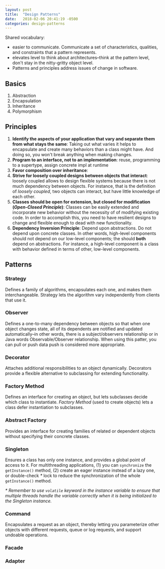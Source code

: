 ```yaml
---
layout: post
title:  "Design Patterns"
date:   2018-02-06 20:41:19 -0500
categories: design-patterns
---
```

Shared vocabulary:
- easier to communicate. Communicate a set of characteristics, qualities, and constraints that a pattern represents.
- elevates level to think about architectures–think at the pattern level, don't stay in the nitty-gritty object level.
- Patterns and principles address issues of change in software.

## Basics
1. Abstraction
2. Encapsulation
2. Inheritance
3. Polymorphism

## Principles

1. **Identify the aspects of your application that vary and separate them from what stays the same**: Taking out what varies it helps to encapsulate and create many behaviors than a class might have. And doing so, you won't break anything when making changes.
2. **Program to an interface, not to an implementation**: reuse, programming to a supertype, assign concrete impl at runtime
3. **Favor composition over inheritance**:
4. **Strive for loosely coupled designs between objects that interact**: loosely coupled allows to design flexible systems because there is not much dependency between objects. For instance, that is the definition of _loosely coupled_, two objects can interact, but have little knowledge of each other.
5. **Classes should be open for extension, but closed for modification (_Open-Closed Principle_)**: Classes can be easily extended and incorporate new behavior without the necessity of of modifying existing code. In order to accomplish this, you need to have resilient designs to change and flexible enough to dead with new functionality.
6. **Dependency Inversion Principle**: Depend upon abstractions. Do not depend upon concrete classes. In other words, high-level components should not depend on our low-level components; the should __both__ depend on abstractions. For instance, a high-level component is a class with behavior defined in terms of other, low-level components.

## Patterns

### Strategy
Defines a family of algorithms, encapsulates each one, and makes them interchangeable. Strategy lets the algorithm vary independently from clients that use it.

### Observer
Defines a one-to-many dependency between objects so that when one object changes state, all of its dependents are notified and updated automatically–in other words, there is a subject/observers relationship or in Java words Observable/Observer relationship. When using this patter, you can pull or push data push is considered more appropriate.

### Decorator
Attaches additional responsibilities to an object dynamically. Decorators provide a flexible alternative to subclassing for extending functionality.

### Factory Method
Defines an interface for creating an object, but lets subclasses decide which class to instantiate. _Factory Method_ (used to create objects) lets a class defer instantiation to subclasses.

### Abstract Factory
Provides an interface for creating families of related or dependent objects without specifying their concrete classes.

### Singleton
Ensures a class has only one instance, and provides a global point of access to it. For multithreading applications, (1) you can `synchronize` the `getInstance()` method, (2) create an eager instance instead of a lazy one, or double-check _*_ lock to reduce the synchronization of the whole `getInstance()` method.

_* Remember to use `volatile` keyword in the instance variable to ensure that multiple threads handle the variable correctly when it is being initialized to the Singleton instance._

### Command
Encapsulates a request as an object, thereby letting you parameterize other objects with different requests, queue or log requests, and support undoable operations.

### Facade

### Adapter
